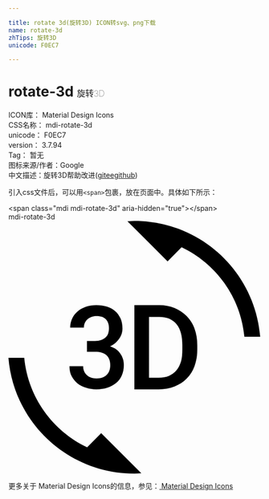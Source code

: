 ```yaml
---

title: rotate 3d(旋转3D) ICON转svg、png下载
name: rotate-3d
zhTips: 旋转3D
unicode: F0EC7

---
```


# rotate-3d  <small style="font-size: 60%;font-weight: 100">旋转3D</small>


<div class="detail-page">
<p>
<span>
ICON库：
<span class="badge-secondary badge">Material Design Icons</span> 
</span>
<br/>
<span>
CSS名称：
<span class="badge-secondary badge">mdi-rotate-3d</span> 
</span>
<br/>
<span>
unicode：
<span class="badge-secondary badge">F0EC7</span> 
</span>
<br/>
<span>
version：
<span class="badge-secondary badge">3.7.94</span> 
</span>
<br/>
<span>Tag：
<span class="badge-light badge">暂无</span>
</span>
<br/>
<span>图标来源/作者：<span class="badge-light badge">Google</span></span> 
<br/>
<span class="zh-detail">中文描述：<span class="badge-primary badge">旋转3D</span><span class="help-link"><span>帮助改进</span>(<a href="https://gitee.com/liuwave/icon-helper/edit/master/json/material/rotate-3d.json" target="_blank" rel="noopener noreferrer">gitee</a><a href="https://github.com/liuwave/icon-helper/edit/master/json/material/rotate-3d.json" target="_blank" rel="noopener noreferrer">github</a></span>)</span><br/>
</p>
</div>
<div class="alert alert-dark">
  <i class="mdi mdi-rotate-3d mdi-48px"></i>
  <i class="mdi mdi-rotate-3d mdi-36px"></i>
  <i class="mdi mdi-rotate-3d mdi-24px"></i>
  <i class="mdi mdi-rotate-3d mdi-18px"></i>
</div>
<div>
  <p>引入css文件后，可以用<code>&lt;span&gt;</code>包裹，放在页面中。具体如下所示：    
  </p>
  <div class="alert alert-primary" style="font-size: 14px">
    &lt;span class="mdi mdi-rotate-3d" aria-hidden="true"&gt;&lt;/span&gt;
    <copy-btn content='<span class="mdi mdi-rotate-3d" aria-hidden="true"></span>'></copy-btn>
  </div>
  <div class="alert alert-secondary">
    <i class="mdi mdi-rotate-3d"
    style="font-size: 24px"
    aria-hidden="true"></i> mdi-rotate-3d
    <copy-btn content="mdi-rotate-3d" btn-title="复制图标名称"></copy-btn>
  </div>
</div>
<div id="svg" class="svg-wrap">
<svg xmlns="http://www.w3.org/2000/svg" viewBox="0 0 24 24"><path d="M7.47,21.5C4.2,19.94 1.86,16.76 1.5,13H0C0.5,19.16 5.66,24 11.95,24L12.61,23.97L8.8,20.16L7.47,21.5M8.36,14.96C8.17,14.96 8,14.93 7.84,14.88C7.68,14.82 7.55,14.75 7.44,14.64C7.33,14.54 7.24,14.42 7.18,14.27C7.12,14.13 7.09,13.97 7.09,13.8H5.79C5.79,14.16 5.86,14.5 6,14.75C6.14,15 6.33,15.25 6.56,15.44C6.8,15.62 7.07,15.76 7.38,15.85C7.68,15.95 8,16 8.34,16C8.71,16 9.06,15.95 9.37,15.85C9.69,15.75 9.97,15.6 10.2,15.41C10.43,15.22 10.62,15 10.75,14.69C10.88,14.4 10.95,14.08 10.95,13.72C10.95,13.53 10.93,13.34 10.88,13.16C10.83,13 10.76,12.81 10.65,12.65C10.55,12.5 10.41,12.35 10.25,12.22C10.08,12.09 9.88,12 9.64,11.91C9.84,11.82 10,11.71 10.16,11.58C10.31,11.45 10.43,11.31 10.53,11.16C10.63,11 10.7,10.86 10.75,10.7C10.8,10.54 10.82,10.38 10.82,10.22C10.82,9.86 10.76,9.54 10.64,9.26C10.5,9 10.35,8.75 10.13,8.57C9.93,8.38 9.66,8.24 9.36,8.14C9.05,8.05 8.71,8 8.34,8C8,8 7.65,8.05 7.34,8.16C7.04,8.27 6.77,8.42 6.55,8.61C6.34,8.8 6.17,9 6.04,9.28C5.92,9.54 5.86,9.82 5.86,10.13H7.16C7.16,9.96 7.19,9.81 7.25,9.68C7.31,9.55 7.39,9.43 7.5,9.34C7.61,9.25 7.73,9.17 7.88,9.12C8.03,9.07 8.18,9.04 8.36,9.04C8.76,9.04 9.06,9.14 9.25,9.35C9.44,9.55 9.54,9.84 9.54,10.21C9.54,10.39 9.5,10.55 9.46,10.7C9.41,10.85 9.32,10.97 9.21,11.07C9.1,11.17 8.96,11.25 8.8,11.31C8.64,11.37 8.44,11.4 8.22,11.4H7.45V12.43H8.22C8.44,12.43 8.64,12.45 8.82,12.5C9,12.55 9.15,12.63 9.27,12.73C9.39,12.84 9.5,12.97 9.56,13.13C9.63,13.29 9.66,13.5 9.66,13.7C9.66,14.11 9.54,14.42 9.31,14.63C9.08,14.86 8.76,14.96 8.36,14.96M16.91,9.04C16.59,8.71 16.21,8.45 15.77,8.27C15.34,8.09 14.85,8 14.31,8H11.95V16H14.25C14.8,16 15.31,15.91 15.76,15.73C16.21,15.55 16.6,15.3 16.92,14.97C17.24,14.64 17.5,14.24 17.66,13.78C17.83,13.31 17.92,12.79 17.92,12.21V11.81C17.92,11.23 17.83,10.71 17.66,10.24C17.5,9.77 17.23,9.37 16.91,9.04M16.5,12.2C16.5,12.62 16.47,13 16.38,13.33C16.28,13.66 16.14,13.95 15.95,14.18C15.76,14.41 15.5,14.59 15.24,14.71C14.95,14.83 14.62,14.89 14.25,14.89H13.34V9.12H14.31C15.03,9.12 15.58,9.35 15.95,9.81C16.33,10.27 16.5,10.93 16.5,11.8M11.95,0L11.29,0.03L15.1,3.84L16.43,2.5C19.7,4.06 22.04,7.23 22.39,11H23.89C23.39,4.84 18.24,0 11.95,0Z" /></svg>
</div>
<detail full-name='mdi-rotate-3d'></detail>
    
<div><p>更多关于 Material Design Icons的信息，参见：<a target="_blank" href="https://iconhelper.cn/material.html"> Material Design Icons</a>
</p></div>
